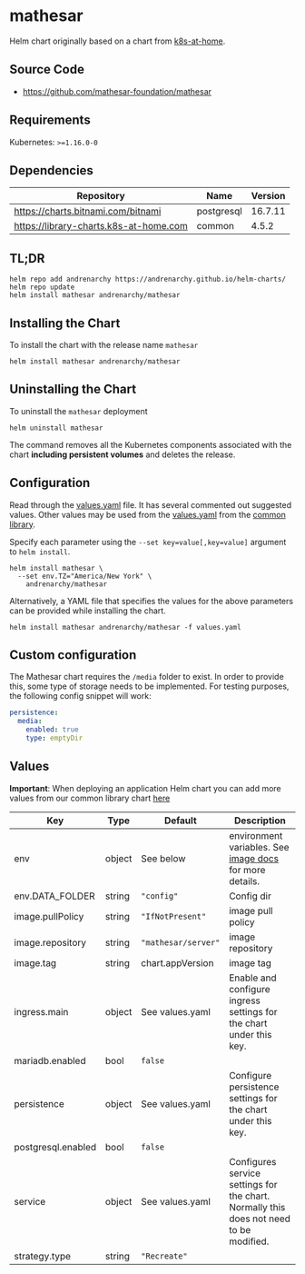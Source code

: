 # mathesar

Helm chart originally based on a chart from [k8s-at-home](https://github.com/k8s-at-home/charts).

## Source Code

* <https://github.com/mathesar-foundation/mathesar>

## Requirements

Kubernetes: `>=1.16.0-0`

## Dependencies

| Repository | Name | Version |
|------------|------|---------|
| https://charts.bitnami.com/bitnami | postgresql | 16.7.11 |
| https://library-charts.k8s-at-home.com | common | 4.5.2 |

## TL;DR

```console
helm repo add andrenarchy https://andrenarchy.github.io/helm-charts/
helm repo update
helm install mathesar andrenarchy/mathesar
```

## Installing the Chart

To install the chart with the release name `mathesar`

```console
helm install mathesar andrenarchy/mathesar
```

## Uninstalling the Chart

To uninstall the `mathesar` deployment

```console
helm uninstall mathesar
```

The command removes all the Kubernetes components associated with the chart **including persistent volumes** and deletes the release.

## Configuration

Read through the [values.yaml](./values.yaml) file. It has several commented out suggested values.
Other values may be used from the [values.yaml](https://github.com/k8s-at-home/library-charts/tree/main/charts/stable/common/values.yaml) from the [common library](https://github.com/k8s-at-home/library-charts/tree/main/charts/stable/common).

Specify each parameter using the `--set key=value[,key=value]` argument to `helm install`.

```console
helm install mathesar \
  --set env.TZ="America/New York" \
    andrenarchy/mathesar
```

Alternatively, a YAML file that specifies the values for the above parameters can be provided while installing the chart.

```console
helm install mathesar andrenarchy/mathesar -f values.yaml
```

## Custom configuration

The Mathesar chart requires the `/media` folder to exist. In order to provide this, some type of storage needs to be implemented.
For testing purposes, the following config snippet will work:

````yaml
persistence:
  media:
    enabled: true
    type: emptyDir
````

## Values

**Important**: When deploying an application Helm chart you can add more values from our common library chart [here](https://github.com/k8s-at-home/library-charts/tree/main/charts/stable/common)

| Key | Type | Default | Description |
|-----|------|---------|-------------|
| env | object | See below | environment variables. See [image docs](https://github.com/dani-garcia/mathesar/blob/main/.env.template) for more details. |
| env.DATA_FOLDER | string | `"config"` | Config dir |
| image.pullPolicy | string | `"IfNotPresent"` | image pull policy |
| image.repository | string | `"mathesar/server"` | image repository |
| image.tag | string | chart.appVersion | image tag |
| ingress.main | object | See values.yaml | Enable and configure ingress settings for the chart under this key. |
| mariadb.enabled | bool | `false` |  |
| persistence | object | See values.yaml | Configure persistence settings for the chart under this key. |
| postgresql.enabled | bool | `false` |  |
| service | object | See values.yaml | Configures service settings for the chart. Normally this does not need to be modified. |
| strategy.type | string | `"Recreate"` |  |
